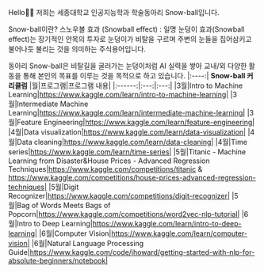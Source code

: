 Hello👋👋 저희는 세종대학교 인공지능학과 학술동아리 Snow-ball입니다.

Snow-ball이란?
스노우볼 효과 (Snowball effect) : 일명 눈덩이 효과(Snowball effect)는 장기적인 안목의 투자로 눈덩이가 비탈을 구르며 주변의 눈들을 집어삼키고 불어나듯 불리는 것을 의미하는 주식용어입니다.

동아리 Snow-ball은 비탈길을 굴러가는 눈덩이처럼 AI 실력을 쌓아 교내/외 다양한 활동을 통해 본인의 목표를 이루는 것을 목적으로 하고 있습니다. 
|:----:|
**Snow-ball 커리큘럼**
|월|프로그램|프로그램 내용|
|:------:|:---:|:---:|
|3월|Intro to Machine Learning|https://www.kaggle.com/learn/intro-to-machine-learning|
|3월|Intermediate Machine Learning|https://www.kaggle.com/learn/intermediate-machine-learning|
|3월|Feature Engineering|https://www.kaggle.com/learn/feature-engineering|
|4월|Data visualization|https://www.kaggle.com/learn/data-visualization|
|4월|Data cleaning|https://www.kaggle.com/learn/data-cleaning|
|4월|Time series|https://www.kaggle.com/learn/time-series|
|5월|Titanic - Machine Learning from Disaster&House Prices - Advanced Regression Techniques|https://www.kaggle.com/competitions/titanic & https://www.kaggle.com/competitions/house-prices-advanced-regression-techniques|
|5월|Digit Recognizer|https://www.kaggle.com/competitions/digit-recognizer|
|5월|Bag of Words Meets Bags of Popcorn|https://www.kaggle.com/competitions/word2vec-nlp-tutorial|
|6월|Intro to Deep Learning|https://www.kaggle.com/learn/intro-to-deep-learning|
|6월|Computer Vision|https://www.kaggle.com/learn/computer-vision|
|6월|Natural Language Processing Guide|https://www.kaggle.com/code/jhoward/getting-started-with-nlp-for-absolute-beginners/notebook|


